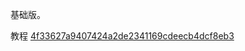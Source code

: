 基础版。

教程 [4f33627a9407424a2de2341169cdeecb4dcf8eb3](https://github.com/eallion/talk/blob/4f33627a9407424a2de2341169cdeecb4dcf8eb3/README.md)